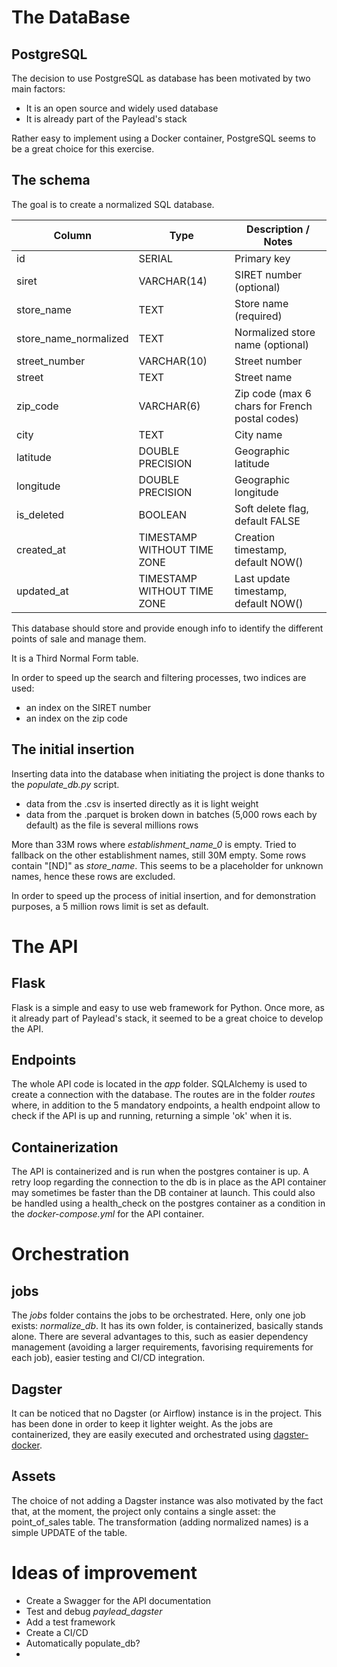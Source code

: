 # The DataBase
## PostgreSQL
The decision to use PostgreSQL as database has been motivated by two main factors:
- It is an open source and widely used database
- It is already part of the Paylead's stack

Rather easy to implement using a Docker container, PostgreSQL seems to be a great choice for this exercise.

## The schema 
The goal is to create a normalized SQL database.
  
| Column                  | Type                        | Description / Notes                            |
| ----------------------- | --------------------------- | ---------------------------------------------- |
| id                      | SERIAL                      | Primary key                                    |
| siret                   | VARCHAR(14)                 | SIRET number (optional)                        |
| store\_name             | TEXT                        | Store name (required)                          |
| store\_name\_normalized | TEXT                        | Normalized store name (optional)               |
| street\_number          | VARCHAR(10)                 | Street number                                  |
| street                  | TEXT                        | Street name                                    |
| zip\_code               | VARCHAR(6)                  | Zip code (max 6 chars for French postal codes) |
| city                    | TEXT                        | City name                                      |
| latitude                | DOUBLE PRECISION            | Geographic latitude                            |
| longitude               | DOUBLE PRECISION            | Geographic longitude                           |
| is\_deleted             | BOOLEAN                     | Soft delete flag, default FALSE                |
| created\_at             | TIMESTAMP WITHOUT TIME ZONE | Creation timestamp, default NOW()              |
| updated\_at             | TIMESTAMP WITHOUT TIME ZONE | Last update timestamp, default NOW()           |

This database should store and provide enough info to identify the different points of sale and manage them.

It is a Third Normal Form table. 

In order to speed up the search and filtering processes, two indices are used:
- an index on the SIRET number 
- an index on the zip code

## The initial insertion

Inserting data into the database when initiating the project is done thanks to the _populate\_db.py_ script.

- data from the .csv is inserted directly as it is light weight
- data from the .parquet is broken down in batches (5,000 rows each by default) as the file is several millions rows

More than 33M rows where _establishment\_name\_0_ is empty. Tried to fallback on the other establishment names, still 30M empty.
Some rows contain "[ND]" as _store\_name_. This seems to be a placeholder for unknown names, hence these rows are excluded.

In order to speed up the process of initial insertion, and for demonstration purposes, a 5 million rows limit is set as default. 

# The API
## Flask
Flask is a simple and easy to use web framework for Python. Once more, as it already part of Paylead's stack, it seemed to be a great choice to develop the API.
## Endpoints
The whole API code is located in the _app_ folder. SQLAlchemy is used to create a connection with the database.
The routes are in the folder _routes_ where, in addition to the 5 mandatory endpoints, a health endpoint allow to check if the API is up and running, returning a simple 'ok' when it is.
## Containerization
The API is containerized and is run when the postgres container is up. A retry loop regarding the connection to the db is in place as the API container may sometimes be faster than the DB container at launch. This could also be handled using a health_check on the postgres container as a condition in the _docker-compose.yml_ for the API container.

# Orchestration
## jobs
The _jobs_ folder contains the jobs to be orchestrated. Here, only one job exists: _normalize\_db_. It has its own folder, is containerized, basically stands alone. There are several advantages to this, such as easier dependency management (avoiding a larger requirements, favorising requirements for each job), easier testing and CI/CD integration.

## Dagster
It can be noticed that no Dagster (or Airflow) instance is in the project. This has been done in order to keep it lighter weight. As the jobs are containerized, they are easily executed and orchestrated using [dagster-docker](https://docs.dagster.io/api/libraries/dagster-docker). 

## Assets
The choice of not adding a Dagster instance was also motivated by the fact that, at the moment, the project only contains a single asset: the point_of_sales table. 
The transformation (adding normalized names) is a simple UPDATE of the table.

# Ideas of improvement
- Create a Swagger for the API documentation
- Test and debug _paylead\_dagster_
- Add a test framework
- Create a CI/CD
- Automatically populate_db?
- 